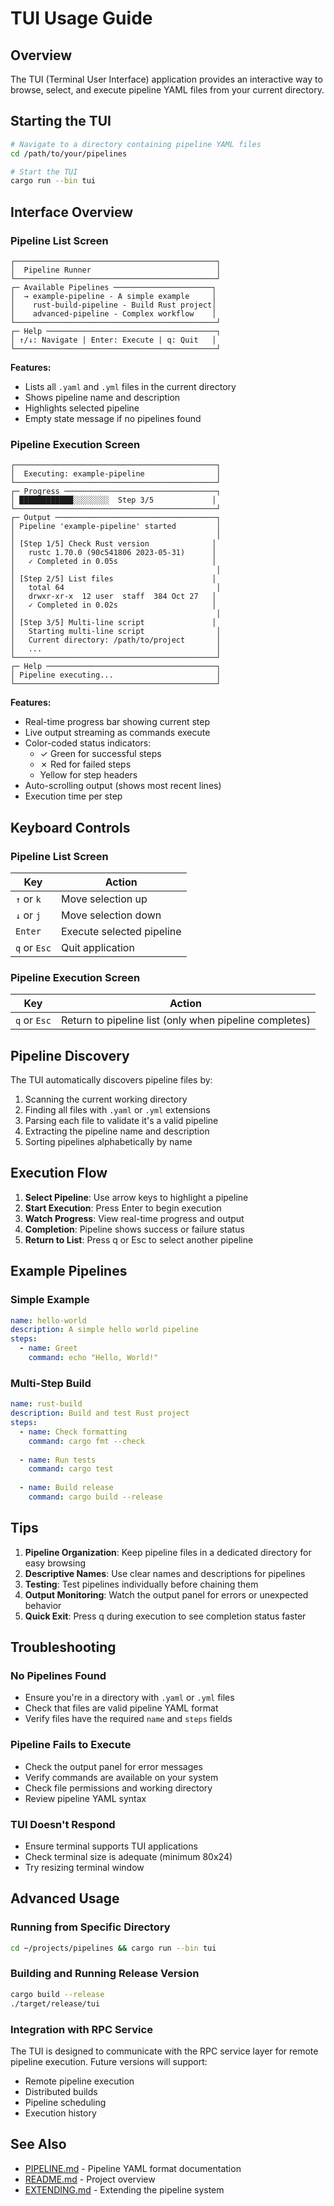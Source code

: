 # TUI Usage Guide

## Overview

The TUI (Terminal User Interface) application provides an interactive way to browse, select, and execute pipeline YAML files from your current directory.

## Starting the TUI

```bash
# Navigate to a directory containing pipeline YAML files
cd /path/to/your/pipelines

# Start the TUI
cargo run --bin tui
```

## Interface Overview

### Pipeline List Screen

```
┌─────────────────────────────────────────────┐
│  Pipeline Runner                            │
└─────────────────────────────────────────────┘
┌─ Available Pipelines ──────────────────────┐
│  → example-pipeline - A simple example     │
│    rust-build-pipeline - Build Rust project│
│    advanced-pipeline - Complex workflow    │
└─────────────────────────────────────────────┘
┌─ Help ──────────────────────────────────────┐
│ ↑/↓: Navigate | Enter: Execute | q: Quit   │
└─────────────────────────────────────────────┘
```

**Features:**
- Lists all `.yaml` and `.yml` files in the current directory
- Shows pipeline name and description
- Highlights selected pipeline
- Empty state message if no pipelines found

### Pipeline Execution Screen

```
┌─────────────────────────────────────────────┐
│  Executing: example-pipeline                │
└─────────────────────────────────────────────┘
┌─ Progress ──────────────────────────────────┐
│ ████████████░░░░░░░░  Step 3/5             │
└─────────────────────────────────────────────┘
┌─ Output ────────────────────────────────────┐
│ Pipeline 'example-pipeline' started         │
│                                             │
│ [Step 1/5] Check Rust version              │
│   rustc 1.70.0 (90c541806 2023-05-31)      │
│   ✓ Completed in 0.05s                     │
│                                             │
│ [Step 2/5] List files                      │
│   total 64                                  │
│   drwxr-xr-x  12 user  staff  384 Oct 27   │
│   ✓ Completed in 0.02s                     │
│                                             │
│ [Step 3/5] Multi-line script               │
│   Starting multi-line script                │
│   Current directory: /path/to/project       │
│   ...                                       │
└─────────────────────────────────────────────┘
┌─ Help ──────────────────────────────────────┐
│ Pipeline executing...                       │
└─────────────────────────────────────────────┘
```

**Features:**
- Real-time progress bar showing current step
- Live output streaming as commands execute
- Color-coded status indicators:
  - ✓ Green for successful steps
  - ✗ Red for failed steps
  - Yellow for step headers
- Auto-scrolling output (shows most recent lines)
- Execution time per step

## Keyboard Controls

### Pipeline List Screen
| Key | Action |
|-----|--------|
| `↑` or `k` | Move selection up |
| `↓` or `j` | Move selection down |
| `Enter` | Execute selected pipeline |
| `q` or `Esc` | Quit application |

### Pipeline Execution Screen
| Key | Action |
|-----|--------|
| `q` or `Esc` | Return to pipeline list (only when pipeline completes) |

## Pipeline Discovery

The TUI automatically discovers pipeline files by:
1. Scanning the current working directory
2. Finding all files with `.yaml` or `.yml` extensions
3. Parsing each file to validate it's a valid pipeline
4. Extracting the pipeline name and description
5. Sorting pipelines alphabetically by name

## Execution Flow

1. **Select Pipeline**: Use arrow keys to highlight a pipeline
2. **Start Execution**: Press Enter to begin execution
3. **Watch Progress**: View real-time progress and output
4. **Completion**: Pipeline shows success or failure status
5. **Return to List**: Press q or Esc to select another pipeline

## Example Pipelines

### Simple Example
```yaml
name: hello-world
description: A simple hello world pipeline
steps:
  - name: Greet
    command: echo "Hello, World!"
```

### Multi-Step Build
```yaml
name: rust-build
description: Build and test Rust project
steps:
  - name: Check formatting
    command: cargo fmt --check
  
  - name: Run tests
    command: cargo test
  
  - name: Build release
    command: cargo build --release
```

## Tips

1. **Pipeline Organization**: Keep pipeline files in a dedicated directory for easy browsing
2. **Descriptive Names**: Use clear names and descriptions for pipelines
3. **Testing**: Test pipelines individually before chaining them
4. **Output Monitoring**: Watch the output panel for errors or unexpected behavior
5. **Quick Exit**: Press q during execution to see completion status faster

## Troubleshooting

### No Pipelines Found
- Ensure you're in a directory with `.yaml` or `.yml` files
- Check that files are valid pipeline YAML format
- Verify files have the required `name` and `steps` fields

### Pipeline Fails to Execute
- Check the output panel for error messages
- Verify commands are available on your system
- Check file permissions and working directory
- Review pipeline YAML syntax

### TUI Doesn't Respond
- Ensure terminal supports TUI applications
- Check terminal size is adequate (minimum 80x24)
- Try resizing terminal window

## Advanced Usage

### Running from Specific Directory
```bash
cd ~/projects/pipelines && cargo run --bin tui
```

### Building and Running Release Version
```bash
cargo build --release
./target/release/tui
```

### Integration with RPC Service
The TUI is designed to communicate with the RPC service layer for remote pipeline execution. Future versions will support:
- Remote pipeline execution
- Distributed builds
- Pipeline scheduling
- Execution history

## See Also

- [PIPELINE.md](PIPELINE.md) - Pipeline YAML format documentation
- [README.md](README.md) - Project overview
- [EXTENDING.md](EXTENDING.md) - Extending the pipeline system
